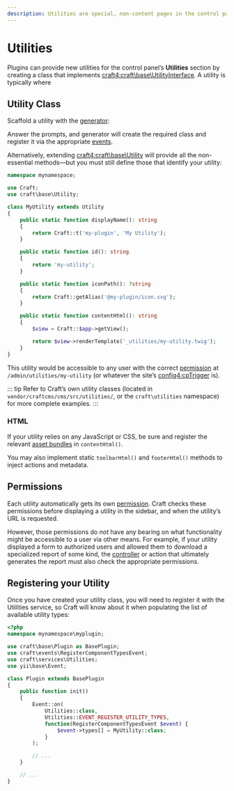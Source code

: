 ```yaml
---
description: Utilities are special, non-content pages in the control panel, that provide access to back-office features or debugging data.
---
```


# Utilities

Plugins can provide new utilities for the control panel’s **Utilities** section by creating a class that implements <craft4:craft\base\UtilityInterface>. A utility is typically where 

## Utility Class

Scaffold a utility with the [generator](generator.md):

<Generator component="utility" plugin="my-plugin" />

Answer the prompts, and generator will create the required class and register it via the appropriate [events](events.md).

Alternatively, extending <craft4:craft\base\Utility> will provide all the non-essential methods—but you must still define those that identify your utility:

```php
namespace mynamespace;

use Craft;
use craft\base\Utility;

class MyUtility extends Utility
{
    public static function displayName(): string
    {
        return Craft::t('my-plugin', 'My Utility');
    }

    public static function id(): string
    {
        return 'my-utility';
    }

    public static function iconPath(): ?string
    {
        return Craft::getAlias('@my-plugin/icon.svg');
    }

    public static function contentHtml(): string
    {
        $view = Craft::$app->getView();

        return $view->renderTemplate('_utilities/my-utility.twig');
    }
}
```

This utility would be accessible to any user with the correct [permission](#permissions) at `/admin/utilities/my-utility` (or whatever the site’s <config4:cpTrigger> is).

::: tip
Refer to Craft’s own utility classes (located in `vendor/craftcms/cms/src/utilities/`, or the `craft\utilities` namespace) for more complete examples.
:::

### HTML

If your utility relies on any JavaScript or CSS, be sure and register the relevant [asset bundles](asset-bundles.md) in `contentHtml()`.

You may also implement static `toolbarHtml()` and `footerHtml()` methods to inject actions and metadata.

## Permissions

Each utility automatically gets its own [permission](user-permissions.md). Craft checks these permissions before displaying a utility in the sidebar, and when the utility’s URL is requested.

However, those permissions do _not_ have any bearing on what functionality might be accessible to a user via other means. For example, if your utility displayed a form to authorized users and allowed them to download a specialized report of some kind, the [controller](controllers.md) or action that ultimately generates the report must also check the appropriate permissions.

## Registering your Utility

Once you have created your utility class, you will need to register it with the Utilities service, so Craft will know about it when populating the list of available utility types:

```php
<?php
namespace mynamespace\myplugin;

use craft\base\Plugin as BasePlugin;
use craft\events\RegisterComponentTypesEvent;
use craft\services\Utilities;
use yii\base\Event;

class Plugin extends BasePlugin
{
    public function init()
    {
        Event::on(
            Utilities::class,
            Utilities::EVENT_REGISTER_UTILITY_TYPES,
            function(RegisterComponentTypesEvent $event) {
                $event->types[] = MyUtility::class;
            }
        );

        // ...
    }

    // ...
}
```
